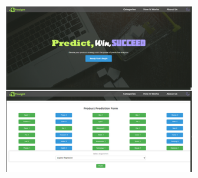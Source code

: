 ![Home Page](/Front-end/src/images/HomePage.png)
![Predict Form](/Front-end/src/images/PredictForm.png)
